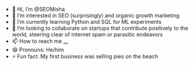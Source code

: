 - 👋 Hi, I’m @SEOMisha
- 👀 I’m interested in SEO (surprisingly) and organic growth marketing
- 🌱 I’m currently learning Python and SQL for ML experiments
- 💞️ I’m looking to collaborate on startups that contribute positively to the world, steering clear of internet spam or parasitic endeavors
- 📫 How to reach me [...](https://www.linkedin.com/in/yakovenkom/)
- 😄 Pronouns: He/him
- ⚡ Fun fact: My first business was selling pies on the beach

<!---
SEOMisha/SEOMisha is a ✨ special ✨ repository because its `README.md` (this file) appears on your GitHub profile.
You can click the Preview link to take a look at your changes.
--->
